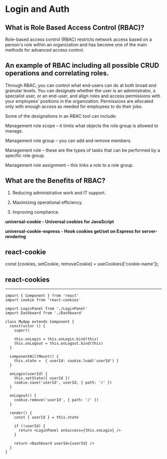 # Login  and Auth 

## What is Role Based Access Control (RBAC)?

Role-based access control (RBAC) restricts network access based on a person's role within an organization and has become one of the main methods for advanced access control.

## An example of RBAC including all possible CRUD operations and correlating roles.

Through RBAC, you can control what end-users can do at both broad and granular levels. You can designate whether the user is an administrator, a specialist user, or an end-user, and align roles and access permissions with your employees’ positions in the organization. Permissions are allocated only with enough access as needed for employees to do their jobs.


Some of the designations in an RBAC tool can include:

Management role scope – it limits what objects the role group is allowed to manage.

Management role group – you can add and remove members.

Management role – these are the types of tasks that can be performed by a specific role group.

Management role assignment – this links a role to a role group.

## What are the Benefits of RBAC?

1. Reducing administrative work and IT support. 

2. Maximizing operational efficiency. 

3. Improving compliance.


**universal-cookie - Universal cookies for JavaScript**

**universal-cookie-express - Hook cookies get/set on Express for server-rendering**


## react-cookie

const [cookies, setCookie, removeCookie] = useCookies(['cookie-name']);

## react-cookies


*** 

```
import { Component } from 'react'
import cookie from 'react-cookies'
 
import LoginPanel from './LoginPanel'
import Dashboard from './Dashboard'
 
class MyApp extends Component {
  constructor () {
    super()
 
    this.onLogin = this.onLogin.bind(this)
    this.onLogout = this.onLogout.bind(this)
  }
 
  componentWillMount() {
    this.state =  { userId: cookie.load('userId') }
  }
 
  onLogin(userId) {
    this.setState({ userId })
    cookie.save('userId', userId, { path: '/' })
  }
 
  onLogout() {
    cookie.remove('userId', { path: '/' })
  }
 
  render() {
    const { userId } = this.state
 
    if (!userId) {
      return <LoginPanel onSuccess={this.onLogin} />
    }
 
    return <Dashboard userId={userId} />
  }
}
```
